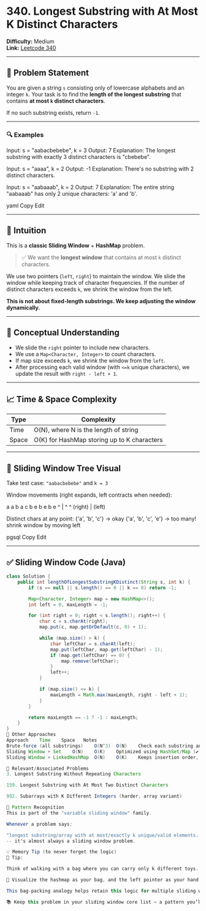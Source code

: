# 340. Longest Substring with At Most K Distinct Characters

**Difficulty:** Medium  
**Link:** [Leetcode 340](https://leetcode.com/problems/longest-substring-with-at-most-k-distinct-characters/)

---

## 🧾 Problem Statement

You are given a string `s` consisting only of lowercase alphabets and an integer `k`. Your task is to find the **length of the longest substring** that contains **at most `k` distinct characters**.

If no such substring exists, return `-1`.

---

### 🔍 Examples

Input: s = "aabacbebebe", k = 3
Output: 7
Explanation: The longest substring with exactly 3 distinct characters is "cbebebe".

Input: s = "aaaa", k = 2
Output: -1
Explanation: There's no substring with 2 distinct characters.

Input: s = "aabaaab", k = 2
Output: 7
Explanation: The entire string "aabaaab" has only 2 unique characters: 'a' and 'b'.

yaml
Copy
Edit

---

## 🌟 Intuition

This is a **classic Sliding Window** + **HashMap** problem.

> ✅ We want the **longest window** that contains at most `k` distinct characters.

We use two pointers (`left`, `right`) to maintain the window. We slide the window while keeping track of character frequencies. If the number of distinct characters exceeds `k`, we shrink the window from the left.

**This is not about fixed-length substrings. We keep adjusting the window dynamically.**

---

## 🧠 Conceptual Understanding

- We slide the `right` pointer to include new characters.
- We use a `Map<Character, Integer>` to count characters.
- If map size exceeds `k`, we shrink the window from the `left`.
- After processing each valid window (with `<=k` unique characters), we update the result with `right - left + 1`.

---

## 📈 Time & Space Complexity

| Type           | Complexity         |
|----------------|--------------------|
| Time           | O(N), where N is the length of string |
| Space          | O(K) for HashMap storing up to K characters |

---

## 🌳 Sliding Window Tree Visual

Take test case: `"aabacbebebe"` and `k = 3`

Window movements (right expands, left contracts when needed):

a a b a c b e b e b e
^
| ^ ^ (right)
| (left)

Distinct chars at any point:
{'a', 'b', 'c'} -> okay
{'a', 'b', 'c', 'e'} -> too many! shrink window by moving left

pgsql
Copy
Edit

---

## ✅ Sliding Window Code (Java)

```java
class Solution {
    public int lengthOfLongestSubstringKDistinct(String s, int k) {
        if (s == null || s.length() == 0 || k == 0) return -1;

        Map<Character, Integer> map = new HashMap<>();
        int left = 0, maxLength = -1;

        for (int right = 0; right < s.length(); right++) {
            char c = s.charAt(right);
            map.put(c, map.getOrDefault(c, 0) + 1);

            while (map.size() > k) {
                char leftChar = s.charAt(left);
                map.put(leftChar, map.get(leftChar) - 1);
                if (map.get(leftChar) == 0) {
                    map.remove(leftChar);
                }
                left++;
            }

            if (map.size() <= k) {
                maxLength = Math.max(maxLength, right - left + 1);
            }
        }

        return maxLength == -1 ? -1 : maxLength;
    }
}
🧵 Other Approaches
Approach	Time	Space	Notes
Brute-force (all substrings)	O(N^3)	O(N)	Check each substring and count uniques
Sliding Window + Set	O(N)	O(K)	Optimized using HashSet/Map (✔ current)
Sliding Window + LinkedHashMap	O(N)	O(K)	Keeps insertion order, helpful in some variants

🔗 Relevant/Associated Problems
3. Longest Substring Without Repeating Characters

159. Longest Substring with At Most Two Distinct Characters

992. Subarrays with K Different Integers (harder, array variant)

🧠 Pattern Recognition
This is part of the "variable sliding window" family.

Whenever a problem says:

"longest substring/array with at most/exactly k unique/valid elements..."
-- it's almost always a sliding window problem.

💡 Memory Tip (to never forget the logic)
🧠 Tip:

Think of walking with a bag where you can carry only k different toys. Every time you get a new toy and exceed your limit, drop the oldest ones from the front until you’re back within your limit. Measure how far you've walked.

💬 Visualize the hashmap as your bag, and the left pointer as your hand removing the toy when the bag is full.

This bag-packing analogy helps retain this logic for multiple sliding window questions!

📚 Keep this problem in your sliding window core list – a pattern you’ll see again and again in interviews.